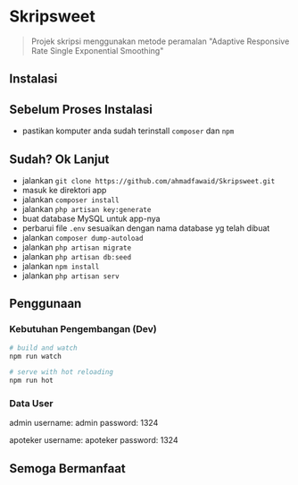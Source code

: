 # Skripsweet

> Projek skripsi menggunakan metode peramalan "Adaptive Responsive Rate Single Exponential Smoothing"

## Instalasi

## Sebelum Proses Instalasi
- pastikan komputer anda sudah terinstall `composer` dan `npm`

## Sudah? Ok Lanjut
- jalankan `git clone https://github.com/ahmadfawaid/Skripsweet.git`
- masuk ke direktori app
- jalankan `composer install`
- jalankan `php artisan key:generate`
- buat database MySQL untuk app-nya
- perbarui file `.env` sesuaikan dengan nama database yg telah dibuat
- jalankan `composer dump-autoload`
- jalankan `php artisan migrate`
- jalankan `php artisan db:seed`
- jalankan `npm install`
- jalankan `php artisan serv` 

## Penggunaan

### Kebutuhan Pengembangan (Dev)

```bash
# build and watch
npm run watch

# serve with hot reloading
npm run hot
```

### Data User

admin
username: admin
password: 1324

apoteker
username: apoteker
password: 1324

## Semoga Bermanfaat

